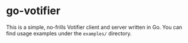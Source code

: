 # go-votifier

This is a simple, no-frills Votifier client and server written in Go. You can find usage examples under the `examples/` directory.
